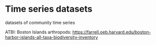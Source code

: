 # Time series datasets
datasets of community time series

ATBI: Boston Islands arthropods: https://farrell.oeb.harvard.edu/boston-harbor-islands-all-taxa-biodiversity-inventory

